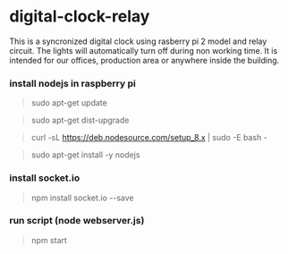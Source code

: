 # digital-clock-relay
This is a syncronized digital clock using rasberry pi 2 model and relay circuit. The lights will automatically turn off during non working time. It is intended for our offices, production area or anywhere inside the building.

### install nodejs in raspberry pi
> sudo apt-get update

> sudo apt-get dist-upgrade

> curl -sL https://deb.nodesource.com/setup_8.x | sudo -E bash -

> sudo apt-get install -y nodejs

### install socket.io
> npm install socket.io --save

### run script (node webserver.js)
> npm start
